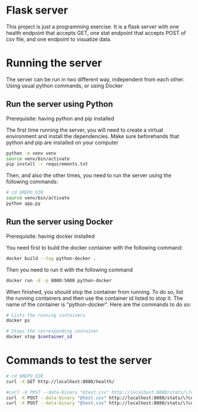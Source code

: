 # Flask server
This project is just a programming exercise. It is a flask server with one health endpoint that accepts GET, one stat endpoint that accepts POST of csv file, and one endpoint to visualize data.

# Running the server
The server can be run in two different way, independent from each other. Using usual python commands, or using Docker

## Run the server using Python
Prerequisite: having python and pip installed

The first time running the server, you will need to create a virtual environment and install the dependencies. Make sure beforehands that python and pip are installed on your computer

```BASH
python -m venv venv
source venv/bin/activate
pip install -r requirements.txt
```

Then, and also the other times, you need to run the server using the following commands:
```BASH
# cd $REPO_DIR 
source venv/bin/activate
python app.py
```

## Run the server using Docker
Prerequisite: having docker installed

You need first to build the docker container with the following command:
```BASH
docker build --tag python-docker .
```

Then you need to run it with the following command
```BASH
docker run -d -p 8080:5000 python-docker
```

When finished, you should stop the container from running. To do so, list the running containers and then use the container id listed to stop it. The name of the container is "python-docker". Here are the commands to do so:
```BASH
# Lists the running containers
docker ps

# Stops the corresponding container
docker stop $container_id
```


# Commands to test the server
```BASH
# cd $REPO_DIR 
curl -X GET http://localhost:8080/health/

#curl -X POST --data-binary "@test.csv" http://localhost:8080/stats/\?column\=$column\&sep\=$separator
curl -X POST --data-binary "@test.csv" http://localhost:8080/stats/\?column\=Krankenhauskosten\&sep\=\;
curl -X POST --data-binary "@test.csv" http://localhost:8080/stats/\?column\=ICD%20E11%20-%20liegt%20vor\&sep\=\;

```